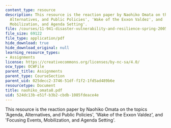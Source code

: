 ```yaml
---
content_type: resource
description: This resource is the reaction paper by Naohiko Omata on the topics 'Agenda,
  Alternatives, and Public Policies', 'Wake of the Exxon Valdez', and 'Focusing Events,
  Mobilization, and Agenda Setting'.
file: /courses/11-941-disaster-vulnerability-and-resilience-spring-2005/524dc13be51fb3b2cbdb1085fdeace4e_naohiko_omata8.pdf
file_size: 69122
file_type: application/pdf
hide_download: true
hide_download_original: null
learning_resource_types:
- Assignments
license: https://creativecommons.org/licenses/by-nc-sa/4.0/
ocw_type: OCWFile
parent_title: Assignments
parent_type: CourseSection
parent_uid: 025decc2-3746-51df-f1f2-1fd5ad489b6e
resourcetype: Document
title: naohiko_omata8.pdf
uid: 524dc13b-e51f-b3b2-cbdb-1085fdeace4e
---
```

This resource is the reaction paper by Naohiko Omata on the topics 'Agenda, Alternatives, and Public Policies', 'Wake of the Exxon Valdez', and 'Focusing Events, Mobilization, and Agenda Setting'.